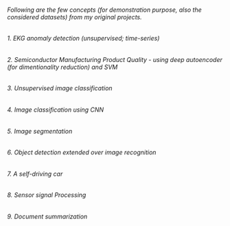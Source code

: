 ######  Following are the few concepts (for demonstration purpose, also the considered datasets) from my original projects.
######  1. EKG anomaly detection (unsupervised; time-series)
######  2. Semiconductor Manufacturing Product Quality - using deep autoencoder (for dimentionality reduction) and SVM 
######  3. Unsupervised image classification 
######  4. Image classification using CNN 
######  5. Image segmentation 
######  6. Object detection extended over image recognition 
######  7. A self-driving car 
######  8. Sensor signal Processing
######  9. Document summarization 



